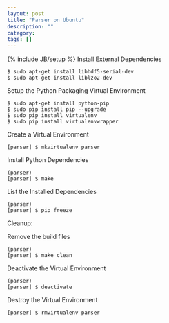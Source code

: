```yaml
---
layout: post
title: "Parser on Ubuntu"
description: ""
category: 
tags: []
---
```

{% include JB/setup %}
Install External Dependencies

	$ sudo apt-get install libhdf5-serial-dev
	$ sudo apt-get install liblzo2-dev


Setup the Python Packaging Virtual Environment

    $ sudo apt-get install python-pip
    $ sudo pip install pip --upgrade
    $ sudo pip install virtualenv
    $ sudo pip install virtualenvwrapper
    
Create a Virtual Environment

	[parser] $ mkvirtualenv parser

Install Python Dependencies

	(parser)
	[parser] $ make
	
List the Installed Dependencies

	(parser)
	[parser] $ pip freeze
	
	
Cleanup:

Remove the build files 

	(parser)
	[parser] $ make clean

Deactivate the Virtual Environment

	(parser)
	[parser] $ deactivate
	
Destroy the Virtual Environment

	[parser] $ rmvirtualenv parser	